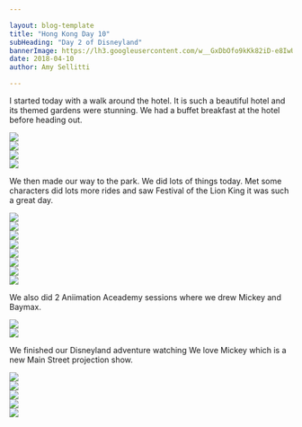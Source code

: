 ```yaml
---

layout: blog-template
title: "Hong Kong Day 10"
subHeading: "Day 2 of Disneyland"
bannerImage: https://lh3.googleusercontent.com/w__GxDbOfo9kKk82iD-e8IwUMtC-xtmAjHYZOvqgw_jkuM8VvWv7LKYNnNY5MmzE3aG7hUDwhJV1heXfWEtMXw64DirTYUTqn-UVNwFnU9q_OIYAKSyIZtkxpcgFccckIpCI0-pxHQ=w2400
date: 2018-04-10
author: Amy Sellitti

---
```


I started today with a walk around the hotel. It is such a beautiful hotel and its themed gardens were stunning. We had a buffet breakfast at the hotel before heading out. 


<div class="center-image"><img src="https://lh3.googleusercontent.com/ZAXwOAG1TkV4PvI48nFxgFZfk8TdWJjYKaXzvMSJ7GYNveri7PjHHnyOnizLJ3APU-91lUo9W19T_pnjVqlmSb_w6FDPLKjbq7eqZmEKUxvribhucpnDEEzPRP9v3X2bE4tVljR0eg=w2400" /></div>
<div class="center-image"><img src="https://lh3.googleusercontent.com/KcYHERJUgkIM2NlTDASTfYf3qoYBWPnU0MIiBUkYoVRzR1yc4jrOwGA_kAPqoxJa8DSYV1epVRD85ppde8T7NdGcsFvRv-p9vcGEKQMn4USmrzt7bxatUotcan9dTSCG1Sxo0JsQyA=w2400" /></div>
<div class="center-image"><img src="https://lh3.googleusercontent.com/WKypnbg3xjNSUgvXu3JUZizPgjJlmjPVbW4ydMDIjQFXlL_cFFK8yU7B9D9JvS7TQOi9lT4Ice65STl4By9zbLtY2WOLVQ5oWdnhWOlMj2i22bPJdCcvB3du0t4IY-vVliFR3T_QvQ=w2400" /></div>
<div class="center-image"><img src="https://lh3.googleusercontent.com/0iOdW1xs9MK5hE8B6rGU7oP4y-bhmaQS8hxLoF3ZLI2aVDgJ5J74ryNpu_t93x_XqbSOsgwpqNnQxAHCXNjvHOpFM8022k7IRXf7y2caQqkYqLBwVAzqWib2G-K3-inwtVy6cNHZdw=w2400" /></div>

We then made our way to the park. We did lots of things today. Met some characters did lots more rides and saw Festival of the Lion King it was such a great day. 
<div class="center-image"><img src="https://lh3.googleusercontent.com/Q_P35lcb3lqj9RMm2nCbMAAGrFl-dGIY1PykkYdsV21pd_1PWKQcvyIt8fnCuOH1T5MFq1PXjEfqpJSYCNO1gVQbI-8jVSy6_kS0NmlLtw6LJ2DBeX6IWqQmHCpOhTzm7IYq_Cs3pQ=w2400" /></div>
<div class="center-image"><img src="https://lh3.googleusercontent.com/7w3YnYcO3ZV1_6YipHs6xd5BkmXJNSHZQSWdlXlAVdrUpEUbcY1IavhbHvTnO9UP800wVHdzWhFJzsAm5knzPsmhEb02ADTXg7D8Tywsk-jQ2-sbDWrHfLFog9hiFZFf3NPau0cvUw=w2400" /></div>
<div class="center-image"><img src="https://lh3.googleusercontent.com/YtvfKPB8BlA5enJSOQOGWla31xYYvhMid15DKyIHWVCELH1RaffTLy4xGA0T4-0ZfqyX0SQN1xo9x1pBYp_IH9AC2AOp6T2XvgMDNuc9BPRISceJOfUr3cK6sZKs_NpBWwmrQPfQBg=w2400" /></div>
<div class="center-image"><img src="https://lh3.googleusercontent.com/Q9qjIo7S_PBM-tTdON5kWLURbNwzWGic5Lfj5WANTydXX42H7R8WxgM6PopuQNN93vzKJNIPpDbaZ5IpkaytFRgzSljabAOywezk1SooPO955XCbKArNpbfvqs4ZbLe8iWXTWUHheQ=w2400" /></div>
<div class="center-image"><img src="https://lh3.googleusercontent.com/tjgJJnDdRcQ-QYeHrRkFiWLX52WBDR3CZnqPeDcVEmO4A4XFaoBAhthDyQWmWzDA7o2DYnfmamllm8ATPbdPVHsKVTRMfiK4pF8uaoVskYwIJSEnRK1QzwKSrELdwLHelObzxvbnTQ=w2400" /></div>
<div class="center-image"><img src="https://lh3.googleusercontent.com/BRjJ7HkohBChr76K1fbXgW22AUugcxViNQGwcGctQJyS5T3D3kLvgpt8Q1c8ZewLV9uK8Vjz675D7dFJ54H2qTJeDfqM4_StSYXS0P3BylMvwlmUkrr7XCDyCN50bqNarGFmq3kK6g=w2400" /></div>
<div class="center-image"><img src="https://lh3.googleusercontent.com/brUpcgdCoPYZYJkVtD9mDoiXgvPi13rlXjvPadIB2z-heDv4uxkwg9x7GDtYpu_scGU3j0YAq7Jo8e6_dmGl4TgC95AXWcENFlU94B2QJcRuRq726ZMC2mRxLvnTjAsmDwJbHY7r3Q=w2400" /></div>
<div class="center-image"><img src="https://lh3.googleusercontent.com/tV-CEgslpnEMIwzjNgmTXCgh2Vn37BVaFpXgSbFCF06mf0gDiUYcoNKblOFNrutGqw14RXyJfe5jIZq6fefLX1vq0f4I23drYupi8dkksYNlGhl5SyWsPABkSVBdQ_LDXJsXGWMPhg=w2400" /></div>

We also did 2 Aniimation Aceademy sessions where we drew Mickey and Baymax. 

<div class="center-image"><img src="https://lh3.googleusercontent.com/9kRvPB-VEzXsWv4AI4EayDm-Bp2vkFtzPn1uaDAI8isYsoCeMjCgtoGWxW7Y_VU-juaXC_C04M6VEVjBswsJr9-gK06nb_x7RcS8dkqTpfIDcjTgRC2P4886Pa4XODon5k23uRn6hA=w2400" /></div>
<div class="center-image"><img src="https://lh3.googleusercontent.com/c7HMPGSQ4Lq8X-2nUH2SiC9O2ftdu2u3Mmr4lqi8VTNfQAjMZVH8wEpd14FqeFPOFeauuC-VaQqwvC4WuatUmMglKobmiMox5gXi1KId1XFlWUJ2w_di3CY9z5E0URhSoJjKvw-mcw=w2400" /></div>

We finished our Disneyland adventure watching  We love Mickey which is a new Main Street projection show. 
<div class="center-image"><img src="https://lh3.googleusercontent.com/fsRVLLdbqglt6mUjwvzgIH6iT7Gn_9-iM_zPIwqjgnXU7pYKt0_ZegxYcl1fooIOQQ5wuGcsLvPoMdQXX_vDcRYNFfsAFXMBB227jUy8Elfx_odOdoqODd9PlJE3tajItlvAAVFr5A=w2400" /></div>
<div class="center-image"><img src="https://lh3.googleusercontent.com/NcLw-rBff1oTdL_IJ9TaUkp2uvnzwAyuDnBEuevBT0VSHRGlC1cCAc4ynqpldziX_b7xAQJIiycMFDe_vMpGCh-uvzjwZp1fyxsJiAIx-386Br9c0P4Xklm152x77-onTI4cMsC6hw=w2400" /></div>
<div class="center-image"><img src="https://lh3.googleusercontent.com/wOevkLxRTi9yKmDd8TW2TfUAIhISWKwVGMWk1guHq9RHB-QaBNsv9NVGqkCkROz7iLa3EomvgWRJ7_OAurEMZMHlyPs-jPuP1hSzV1tZqT-w0D6n56k6NLRQ_k8bRtS1T1RjHVQJnA=w2400" /></div>
<div class="center-image"><img src="https://lh3.googleusercontent.com/oY6VTGxerIeCXu_7JI4NFLeTP49wxA6OntT1aMomB4GwEB-8KtEDs7-fQA1APKS0auwimq5-eL3Px86J8SSBIE4IXM4PWghh6cI0Tfqf_bBxXDDYFXVrxbqCEo3XEZaiMf-vPiNNqQ=w2400" /></div>
<div class="center-image"><img src="https://lh3.googleusercontent.com/ZWJGoWSgOJmrSmwGO8Fb3ruYlw2_I5LHgGPL7VPla1KpuYWyTklubux9wVMEdcXbqBMbyo1d4LyxrcEInIQ8NVhG0oDr60KTQDTE7h6n0_hzhXCKAv1gNESxcNXchFiYwz-cAuPxQw=w2400" /></div>

